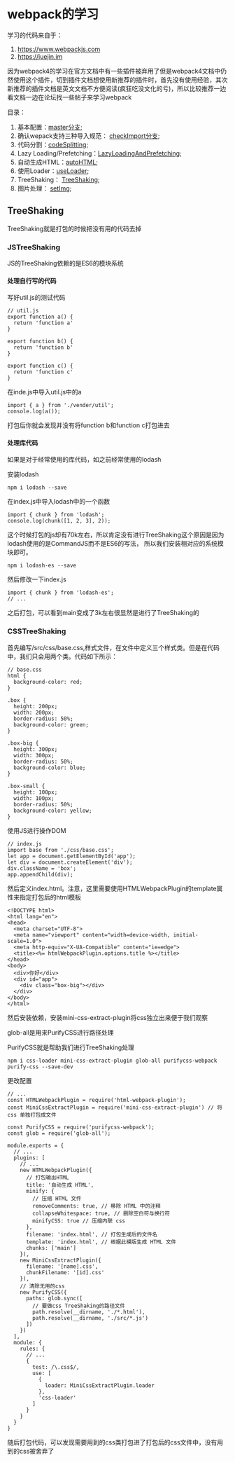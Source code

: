 # webpack的学习
学习的代码来自于：
1. https://www.webpackjs.com
2. https://juejin.im

因为webpack4的学习在官方文档中有一些插件被弃用了但是webpack4文档中仍然使用这个插件，切到插件文档想使用新推荐的插件时，首先没有使用经验，其次新推荐的插件文档是英文文档不方便阅读(疯狂吃没文化的亏)，所以比较推荐一边看文档一边在论坛找一些帖子来学习webpack

目录：

1. 基本配置：[master分支](https://github.com/ChunchunIsMe/studyWebpack "master");
2. 确认wepack支持三种导入规范： [checkImport分支](https://github.com/ChunchunIsMe/studyWebpack/tree/checkImport "checkImport");
3. 代码分割：[codeSplitting](https://github.com/ChunchunIsMe/studyWebpack/tree/codeSplitting "codeSplitting");
4. Lazy Loading/Prefetching：[LazyLoadingAndPrefetching](https://github.com/ChunchunIsMe/studyWebpack/tree/LazyLoadingAndPrefetching "LazyLoadingAndPrefetching");
5. 自动生成HTML：[autoHTML](https://github.com/ChunchunIsMe/studyWebpack/tree/autoHTML "autoHTML");
6. 使用Loader：[useLoader](https://github.com/ChunchunIsMe/studyWebpack/tree/useLoader "useLoader");
7. TreeShaking： [TreeShaking](https://github.com/ChunchunIsMe/studyWebpack/tree/TreeShaking "TreeShaking");
8. 图片处理： [setImg](https://github.com/ChunchunIsMe/studyWebpack/tree/setImg "setImg");
## TreeShaking
TreeShaking就是打包的时候把没有用的代码去掉
### JSTreeShaking
JS的TreeShaking依赖的是ES6的模块系统
#### 处理自行写的代码
写好util.js的测试代码
```
// util.js
export function a() {
  return 'function a'
}

export function b() {
  return 'function b'
}

export function c() {
  return 'function c'
}
```

在inde.js中导入util.js中的a
```
import { a } from './vender/util';
console.log(a());
```
打包后你就会发现并没有将function b和function c打包进去
#### 处理库代码
如果是对于经常使用的库代码，如之前经常使用的lodash

安装lodash
```
npm i lodash --save
```

在index.js中导入lodash中的一个函数
```
import { chunk } from 'lodash';
console.log(chunk([1, 2, 3], 2));
```
这个时候打包的js却有70k左右，所以肯定没有进行TreeShaking这个原因是因为lodash使用的是CommandJS而不是ES6的写法，
所以我们安装相对应的系统模块即可。
```
npm i lodash-es --save
```
然后修改一下index.js
```
import { chunk } from 'lodash-es';
// ...
```
之后打包，可以看到main变成了3k左右很显然是进行了TreeShaking的
### CSSTreeShaking
首先编写/src/css/base.css,样式文件，在文件中定义三个样式类。但是在代码中，我们只会用两个类。代码如下所示：
```
// base.css
html {
  background-color: red;
}

.box {
  height: 200px;
  width: 200px;
  border-radius: 50%;
  background-color: green;
}

.box-big {
  height: 300px;
  width: 300px;
  border-radius: 50%;
  background-color: blue;
}

.box-small {
  height: 100px;
  width: 100px;
  border-radius: 50%;
  background-color: yellow;
}
```
使用JS进行操作DOM
```
// index.js
import base from './css/base.css';
let app = document.getElementById('app');
let div = document.createElement('div');
div.className = 'box';
app.appendChild(div);
```
然后定义index.html。注意，这里需要使用HTMLWebpackPlugin的template属性来指定打包后的html模板
```
<!DOCTYPE html>
<html lang="en">
<head>
  <meta charset="UTF-8">
  <meta name="viewport" content="width=device-width, initial-scale=1.0">
  <meta http-equiv="X-UA-Compatible" content="ie=edge">
  <title><%= htmlWebpackPlugin.options.title %></title>
</head>
<body>
  <div>你好</div>
  <div id="app">
    <div class="box-big"></div>
  </div>
</body>
</html>
```
然后安装依赖，安装mini-css-extract-plugin将css独立出来便于我们观察

glob-all是用来PurifyCSS进行路径处理

PurifyCSS就是帮助我们进行TreeShaking处理
```
npm i css-loader mini-css-extract-plugin glob-all purifycss-webpack purify-css --save-dev
```
更改配置
```
// ...
const HTMLWebpackPlugin = require('html-webpack-plugin');
const MiniCssExtractPlugin = require('mini-css-extract-plugin') // 将 css 单独打包成文件

const PurifyCSS = require('purifycss-webpack');
const glob = require('glob-all');

module.exports = {
  // ...
  plugins: [
    // ...
    new HTMLWebpackPlugin({
      // 打包输出HTML
      title: '自动生成 HTML',
      minify: {
        // 压缩 HTML 文件
        removeComments: true, // 移除 HTML 中的注释
        collapseWhitespace: true, // 删除空白符与换行符
        minifyCSS: true // 压缩内联 css
      },
      filename: 'index.html', // 打包生成后的文件名
      template: 'index.html', // 根据此模版生成 HTML 文件
      chunks: ['main']
    }),
    new MiniCssExtractPlugin({
      filename: '[name].css',
      chunkFilename: '[id].css'
    }),
    // 清除无用的css
    new PurifyCSS({
      paths: glob.sync([
        // 要做css TreeShaking的路径文件
        path.resolve(__dirname, './*.html'),
        path.resolve(__dirname, './src/*.js')
      ])
    })
  ],
  module: {
    rules: {
      // ...
      {
        test: /\.css$/,
        use: [
          {
            loader: MiniCssExtractPlugin.loader
          },
          'css-loader'
        ]
      }
    }
  }
}
```
随后打包代码，可以发现需要用到的css类打包进了打包后的css文件中，没有用到的css被舍弃了